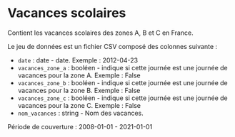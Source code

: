# Vacances scolaires
Contient les vacances scolaires des zones A, B et C en France.

Le jeu de données est un fichier CSV composé des colonnes suivante :
- `date` : date - date. Exemple : 2012-04-23 
- `vacances_zone_a` : booléen - indique si cette journée est une journée de vacances pour la zone A. Exemple : False
- `vacances_zone_b` : booléen - indique si cette journée est une journée de vacances pour la zone B. Exemple : False
- `vacances_zone_c` : booléen - indique si cette journée est une journée de vacances pour la zone C. Exemple : False
- `nom_vacances` : string - Nom des vacances.

Période de couverture : 2008-01-01 - 2021-01-01
